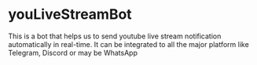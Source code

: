 # youLiveStreamBot
This is a bot that helps us to send youtube live stream notification automatically in real-time. It can be integrated to all the major platform like Telegram, Discord or may be WhatsApp
